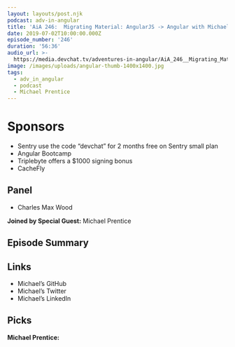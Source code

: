 ```yaml
---
layout: layouts/post.njk
podcast: adv-in-angular
title: 'AiA 246:  Migrating Material: AngularJS -> Angular with Michael Prentice'
date: 2019-07-02T10:00:00.000Z
episode_number: '246'
duration: '56:36'
audio_url: >-
  https://media.devchat.tv/adventures-in-angular/AiA_246__Migrating_Material_AngularJS_-_Angular_with_Michael_Prentice.mp3
image: /images/uploads/angular-thumb-1400x1400.jpg
tags:
  - adv_in_angular
  - podcast
  - Michael Prentice
---
```

# Sponsors

* Sentry use the code “devchat” for 2 months free on Sentry small plan
* Angular Bootcamp
* Triplebyte offers a $1000 signing bonus
* CacheFly

## Panel

* Charles Max Wood



**Joined by Special Guest:** Michael Prentice



## Episode Summary



## Links

* Michael’s GitHub
* Michael’s Twitter
* Michael’s LinkedIn



## Picks

**Michael Prentice:**
